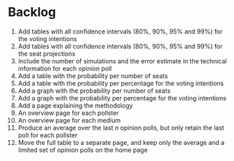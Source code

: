 # Backlog

1. Add tables with all confidence intervals (80%, 90%, 95% and 99%) for the
   voting intentions
1. Add tables with all confidence intervals (80%, 90%, 95% and 99%) for the
   seat projections
1. Include the number of simulations and the error estimate in the technical
   information for each opinion poll
1. Add a table with the probability per number of seats
1. Add a table with the probability per percentage for the voting intentions
1. Add a graph with the probability per number of seats
1. Add a graph with the probability per percentage for the voting intentions
1. Add a page explaining the methodology
1. An overview page for each pollster
1. An overview page for each medium
1. Produce an average over the last *n* opinion polls, but only retain the last
   poll for each pollster
1. Move the full table to a separate page, and keep only the average and a
   limited set of opinion polls on the home page
